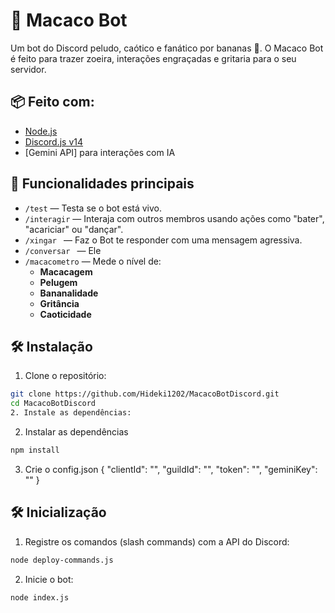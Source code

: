 # 🐒 Macaco Bot

Um bot do Discord peludo, caótico e fanático por bananas 🍌. O Macaco Bot é feito para trazer zoeira, interações engraçadas e gritaria para o seu servidor.

## 📦 Feito com:
- [Node.js](https://nodejs.org)
- [Discord.js v14](https://discord.js.org)
- [Gemini API] para interações com IA

## 🚀 Funcionalidades principais

- `/test` — Testa se o bot está vivo.
- `/interagir` — Interaja com outros membros usando ações como "bater", "acariciar" ou "dançar".
- `/xingar ` — Faz o Bot te responder com uma mensagem agressiva.
-  `/conversar ` — Ele 
- `/macacometro` — Mede o nível de:
  - **Macacagem**
  - **Pelugem**
  - **Bananalidade**
  - **Gritância**
  - **Caoticidade**


## 🛠 Instalação

1. Clone o repositório:

```bash
git clone https://github.com/Hideki1202/MacacoBotDiscord.git
cd MacacoBotDiscord
2. Instale as dependências:
```
2. Instalar as dependências
```bash
npm install
```
3. Crie o config.json
{
    "clientId": "",
    "guildId": "",
    "token": "",
    "geminiKey": ""
}

## 🛠 Inicialização

1. Registre os comandos (slash commands) com a API do Discord:
```bash
node deploy-commands.js
```
2. Inicie o bot:
```bash
node index.js
```



